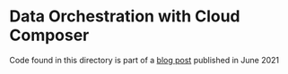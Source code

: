 # Data Orchestration with Cloud Composer

Code found in this directory is part of a [blog post](https://cloud.google.com/blog/topics/developers-practitioners) published in June 2021